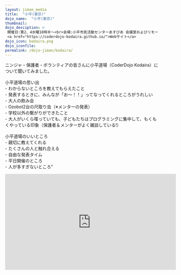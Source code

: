 ```yaml
---
layout: jiman_media
title:  "小平(東京)"
dojo_name:  "小平(東京)"
thumbnail:
dojo_desciption: >
 開催日:第2、4水曜18時半〜<br>会場:小平市民活動センターあすぴあ 会議室およびリモート<br>平均参加者数: 6名<br>
 <a href="https://coderdojo-kodaira.github.io/">Webサイト</a>
dojo_icon: kodaira.png
dojo_iconfile: 
permalink: /dojo-jiman/kodaira/
---
```


<p >
  ニンジャ・保護者・ボランティアの皆さんに小平道場（CoderDojo Kodaira）について聞いてみました。<br>
  <br>
  小平道場の思い出<br>
  - わからないところを教えてもらえたこと<br>
  - 発表するときに、みんなが「お～！！」ってなってくれるところがうれしい<br>
  - 大人の飲み会<br>
  - Ozobot2台の尺取り虫（※メンターの発表）<br>
  - 学校以外の繋がりができたこと<br>
  - 大人がいくら喋っていても、子どもたちはプログラミングに集中して、もくもくやっている印象（保護者＆メンターがよく雑談している!）<br>
  <br>
  小平道場のいいところ<br>
  - 親切に教えてくれる<br>
  - たくさんの人と触れ合える<br>
  - 自由な発表タイム<br>
  - 平日開催のところ<br>  
  - 人が多すぎないところ"</p>

<div class="text-center">
  <iframe width="560" height="315" src="https://www.youtube.com/embed/awTaKZHTge0" frameborder="0" allow="accelerometer; autoplay; clipboard-write; encrypted-media; gyroscope; picture-in-picture" allowfullscreen></iframe>
</div>

